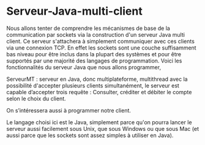 # Serveur-Java-multi-client


Nous allons tenter de comprendre les mécanismes de base de la communication par sockets via la construction d'un serveur Java multi client.
Ce serveur s'attachera à simplement communiquer avec ces clients via une connexion TCP.
En effet les sockets sont une couche suffisamment bas niveau pour être inclus dans la plupart des systèmes et pour être supportés
par une majorité des langages de programmation. Voici les fonctionnalités du serveur Java que nous allons programmer, 

ServeurMT : serveur en Java, donc multiplateforme, multithread avec la possibilité d'accepter plusieurs clients simultanément, 
le serveur est capable d’accepter trois requête : Consulter, créditer et débiter le compte selon le choix du client.

On s’intéressera aussi à programmer notre client. 

Le langage choisi ici est le Java, simplement parce qu'on pourra lancer le serveur aussi facilement sous Unix, que sous Windows ou que sous Mac (et aussi parce que les sockets sont assez simples à utiliser en Java).
